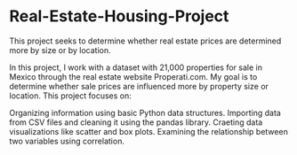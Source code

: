 # Real-Estate-Housing-Project
This project seeks to determine whether real estate prices are determined more by size or by location.

In this project, I work with a dataset with 21,000 properties for sale in Mexico through the real estate website Properati.com. My goal is to determine whether sale prices are influenced more by property size or location.
This project focuses on:

Organizing information using basic Python data structures.
Importing data from CSV files and cleaning it using the pandas library.
Craeting data visualizations like scatter and box plots.
Examining the relationship between two variables using correlation.
